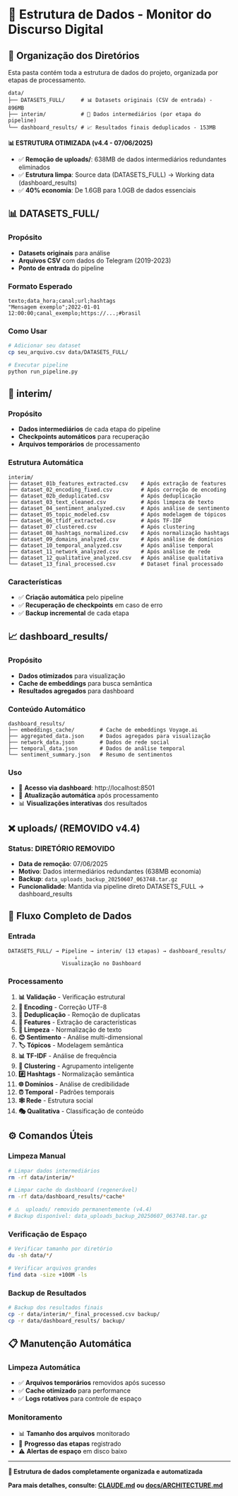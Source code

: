 # 📁 Estrutura de Dados - Monitor do Discurso Digital

## 🎯 **Organização dos Diretórios**

Esta pasta contém toda a estrutura de dados do projeto, organizada por etapas de processamento.

```
data/
├── DATASETS_FULL/     # 📊 Datasets originais (CSV de entrada) - 896MB
├── interim/           # 🔄 Dados intermediários (por etapa do pipeline)
└── dashboard_results/ # 📈 Resultados finais deduplicados - 153MB
```

**📊 ESTRUTURA OTIMIZADA (v4.4 - 07/06/2025)**
- ✅ **Remoção de uploads/**: 638MB de dados intermediários redundantes eliminados
- ✅ **Estrutura limpa**: Source data (DATASETS_FULL) → Working data (dashboard_results)
- ✅ **40% economia**: De 1.6GB para 1.0GB de dados essenciais

## 📊 **DATASETS_FULL/**

### **Propósito**
- **Datasets originais** para análise
- **Arquivos CSV** com dados do Telegram (2019-2023)
- **Ponto de entrada** do pipeline

### **Formato Esperado**
```csv
texto;data_hora;canal;url;hashtags
"Mensagem exemplo";2022-01-01 12:00:00;canal_exemplo;https://...;#brasil
```

### **Como Usar**
```bash
# Adicionar seu dataset
cp seu_arquivo.csv data/DATASETS_FULL/

# Executar pipeline
python run_pipeline.py
```

## 🔄 **interim/**

### **Propósito**
- **Dados intermediários** de cada etapa do pipeline
- **Checkpoints automáticos** para recuperação
- **Arquivos temporários** de processamento

### **Estrutura Automática**
```
interim/
├── dataset_01b_features_extracted.csv    # Após extração de features
├── dataset_02_encoding_fixed.csv         # Após correção de encoding
├── dataset_02b_deduplicated.csv          # Após deduplicação
├── dataset_03_text_cleaned.csv           # Após limpeza de texto
├── dataset_04_sentiment_analyzed.csv     # Após análise de sentimento
├── dataset_05_topic_modeled.csv          # Após modelagem de tópicos
├── dataset_06_tfidf_extracted.csv        # Após TF-IDF
├── dataset_07_clustered.csv              # Após clustering
├── dataset_08_hashtags_normalized.csv    # Após normalização hashtags
├── dataset_09_domains_analyzed.csv       # Após análise de domínios
├── dataset_10_temporal_analyzed.csv      # Após análise temporal
├── dataset_11_network_analyzed.csv       # Após análise de rede
├── dataset_12_qualitative_analyzed.csv   # Após análise qualitativa
└── dataset_13_final_processed.csv        # Dataset final processado
```

### **Características**
- ✅ **Criação automática** pelo pipeline
- ✅ **Recuperação de checkpoints** em caso de erro
- ✅ **Backup incremental** de cada etapa

## 📈 **dashboard_results/**

### **Propósito**
- **Dados otimizados** para visualização
- **Cache de embeddings** para busca semântica
- **Resultados agregados** para dashboard

### **Conteúdo Automático**
```
dashboard_results/
├── embeddings_cache/        # Cache de embeddings Voyage.ai
├── aggregated_data.json     # Dados agregados para visualização
├── network_data.json        # Dados de rede social
├── temporal_data.json       # Dados de análise temporal
└── sentiment_summary.json   # Resumo de sentimentos
```

### **Uso**
- 🎯 **Acesso via dashboard**: http://localhost:8501
- 🔄 **Atualização automática** após processamento
- 📊 **Visualizações interativas** dos resultados

## ❌ **uploads/ (REMOVIDO v4.4)**

### **Status: DIRETÓRIO REMOVIDO**
- **Data de remoção**: 07/06/2025
- **Motivo**: Dados intermediários redundantes (638MB economia)
- **Backup**: `data_uploads_backup_20250607_063748.tar.gz`
- **Funcionalidade**: Mantida via pipeline direto DATASETS_FULL → dashboard_results

## 🔄 **Fluxo Completo de Dados**

### **Entrada**
```
DATASETS_FULL/ → Pipeline → interim/ (13 etapas) → dashboard_results/
                     ↓
                 Visualização no Dashboard
```

### **Processamento**
1. **📊 Validação** - Verificação estrutural
2. **🔧 Encoding** - Correção UTF-8
3. **🔄 Deduplicação** - Remoção de duplicatas
4. **🎯 Features** - Extração de características
5. **🧹 Limpeza** - Normalização de texto
6. **😊 Sentimento** - Análise multi-dimensional
7. **🏷️ Tópicos** - Modelagem semântica
8. **📊 TF-IDF** - Análise de frequência
9. **🎯 Clustering** - Agrupamento inteligente
10. **#️⃣ Hashtags** - Normalização semântica
11. **🌐 Domínios** - Análise de credibilidade
12. **⏰ Temporal** - Padrões temporais
13. **🕸️ Rede** - Estrutura social
14. **🎭 Qualitativa** - Classificação de conteúdo

## ⚙️ **Comandos Úteis**

### **Limpeza Manual**
```bash
# Limpar dados intermediários
rm -rf data/interim/*

# Limpar cache do dashboard (regenerável)
rm -rf data/dashboard_results/*cache*

# ⚠️  uploads/ removido permanentemente (v4.4)
# Backup disponível: data_uploads_backup_20250607_063748.tar.gz
```

### **Verificação de Espaço**
```bash
# Verificar tamanho por diretório
du -sh data/*/

# Verificar arquivos grandes
find data -size +100M -ls
```

### **Backup de Resultados**
```bash
# Backup dos resultados finais
cp -r data/interim/*_final_processed.csv backup/
cp -r data/dashboard_results/ backup/
```

## 📋 **Manutenção Automática**

### **Limpeza Automática**
- ✅ **Arquivos temporários** removidos após sucesso
- ✅ **Cache otimizado** para performance
- ✅ **Logs rotativos** para controle de espaço

### **Monitoramento**
- 📊 **Tamanho dos arquivos** monitorado
- 🔄 **Progresso das etapas** registrado
- ⚠️ **Alertas de espaço** em disco baixo

---

**📁 Estrutura de dados completamente organizada e automatizada**

**Para mais detalhes, consulte: [CLAUDE.md](../CLAUDE.md) ou [docs/ARCHITECTURE.md](../docs/ARCHITECTURE.md)**